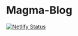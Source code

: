 # Magma-Blog
[![Netlify Status](https://api.netlify.com/api/v1/badges/a351ec64-5273-49d9-9e34-b251b3c798c5/deploy-status)](https://app.netlify.com/sites/goofy-mayer-65d8f6/deploys)

